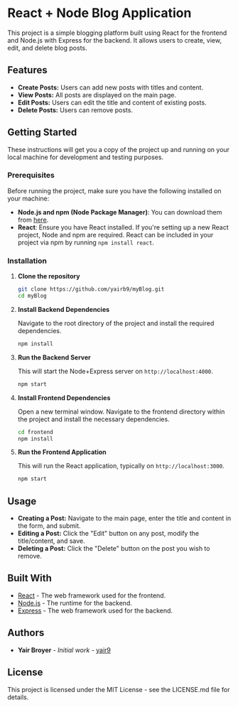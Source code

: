 # React + Node Blog Application

This project is a simple blogging platform built using React for the frontend and Node.js with Express for the backend. It allows users to create, view, edit, and delete blog posts.

## Features

- **Create Posts:** Users can add new posts with titles and content.
- **View Posts:** All posts are displayed on the main page.
- **Edit Posts:** Users can edit the title and content of existing posts.
- **Delete Posts:** Users can remove posts.

## Getting Started

These instructions will get you a copy of the project up and running on your local machine for development and testing purposes.

### Prerequisites

Before running the project, make sure you have the following installed on your machine:
- **Node.js and npm (Node Package Manager)**: You can download them from [here](https://nodejs.org/).
- **React**: Ensure you have React installed. If you're setting up a new React project, Node and npm are required. React can be included in your project via npm by running `npm install react`.


### Installation

1. **Clone the repository**

    ```sh
    git clone https://github.com/yairb9/myBlog.git
    cd myBlog
    ```

2. **Install Backend Dependencies**

    Navigate to the root directory of the project and install the required dependencies.

    ```sh
    npm install
    ```

3. **Run the Backend Server**

    This will start the Node+Express server on `http://localhost:4000`.

    ```sh
    npm start
    ```

4. **Install Frontend Dependencies**

    Open a new terminal window. Navigate to the frontend directory within the project and install the necessary dependencies.

    ```sh
    cd frontend
    npm install
    ```

5. **Run the Frontend Application**

    This will run the React application, typically on `http://localhost:3000`.

    ```sh
    npm start
    ```


## Usage

- **Creating a Post:** Navigate to the main page, enter the title and content in the form, and submit.
- **Editing a Post:** Click the "Edit" button on any post, modify the title/content, and save.
- **Deleting a Post:** Click the "Delete" button on the post you wish to remove.

## Built With

- [React](https://reactjs.org/) - The web framework used for the frontend.
- [Node.js](https://nodejs.org/) - The runtime for the backend.
- [Express](https://expressjs.com/) - The web framework used for the backend.



## Authors

- **Yair Broyer** - *Initial work* - [yair9](https://github.com/yair9)

## License

This project is licensed under the MIT License - see the LICENSE.md file for details.



